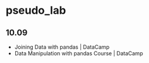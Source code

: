 # pseudo_lab

## 10.09
- Joining Data with pandas | DataCamp
- Data Manipulation with pandas Course | DataCamp
 
